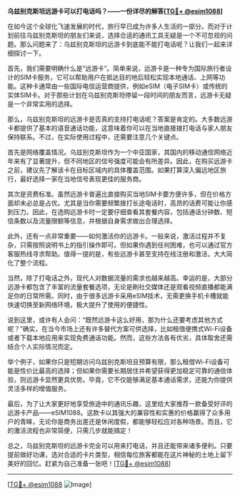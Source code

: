 **乌兹别克斯坦远游卡可以打电话吗？——一份详尽的解答[[TG💪+ @esim1088](https://t.me/s/esim1088)]**

在如今这个全球化飞速发展的时代，旅行早已成为许多人生活的一部分。而对于计划前往乌兹别克斯坦的朋友们来说，选择合适的通讯工具无疑是一个不可忽视的问题。那么问题来了：乌兹别克斯坦的远游卡到底能不能打电话呢？让我们一起来详细探讨一下。

首先，我们需要明确什么是“远游卡”。简单来说，远游卡是一种专为国际旅行者设计的SIM卡服务，它可以帮助用户在抵达目的地后轻松实现本地通话、上网等功能。这种卡通常由一些国际电信运营商提供，例如eSIM（电子SIM卡）或传统的实体SIM卡。对于那些计划在乌兹别克斯坦停留一段时间的朋友而言，远游卡无疑是一个非常实用的选择。

那么，乌兹别克斯坦的远游卡是否真的支持打电话呢？答案是肯定的。大多数远游卡都提供了基本的语音通话功能，这意味着你可以在当地直接拨打电话与家人朋友保持联系。不过，在实际使用过程中，还需要注意几个关键点。

首先是网络覆盖情况。乌兹别克斯坦作为一个中亚国家，其国内的移动通信网络近年来有了显著提升，但不同地区的信号强度可能会有所差异。因此，在购买远游卡之前，建议先了解该卡在目标区域内的具体覆盖范围。如果打算深入偏远地区旅行，最好选择一家在当地信号表现更佳的服务商。

其次是资费标准。虽然远游卡普遍比直接购买当地SIM卡要方便许多，但在价格方面却未必总是占优。尤其是当你需要频繁拨打长途电话时，高昂的话费可能让你感到压力。因此，在选购远游卡时一定要仔细查看其套餐内容，包括通话分钟数、短信条数以及流量限额等信息，并根据自身需求做出合理选择。

此外，还有一点非常重要——如何激活你的远游卡。一般来说，激活过程并不复杂，只需按照说明书上的指引操作即可。但如果你遇到任何困难，也可以通过官方客服热线寻求帮助。值得一提的是，有些远游卡甚至支持在线注册和激活，大大简化了整个流程。

当然，除了打电话之外，现代人对数据流量的需求也越来越高。幸运的是，大部分远游卡都包含了丰富的流量套餐选项，无论是刷社交媒体还是观看视频直播都能满足你的日常所需。同时，由于很多远游卡采用eSIM技术，无需更换手机卡槽就能快速切换至新网络环境，极大提升了使用的便捷性。

说到这里，或许有人会问：“既然远游卡这么好用，那为什么还要考虑其他方式呢？”确实，在当今市场上还有许多替代方案可供选择，比如租借便携式Wi-Fi设备或者下载本地应用来实现免费通话功能。然而，这些方法各有优劣，具体取舍还需结合个人实际情况而定。

举个例子，如果你只是短期访问乌兹别克斯坦且预算有限，那么租借Wi-Fi设备可能是性价比最高的选择；但如果你需要长期居住并希望获得更加稳定可靠的通信体验，则远游卡显然更具优势。毕竟，它不仅能够满足基本通话需求，还能为你提供灵活多样的增值服务。

最后，为了让大家更好地享受旅途中的通讯乐趣，这里给大家推荐一款备受好评的远游卡产品——eSIM1088。这款卡以其强大的兼容性和实惠的价格赢得了众多用户的青睐，无论你是商务出差还是休闲度假，都能够轻松应对各种场景。而且，它的激活流程也非常简便，只需几步就能搞定！

总之，乌兹别克斯坦的远游卡完全可以用来打电话，并且还能带来诸多便利。只要提前做好功课，选对合适的卡片类型，相信每位旅客都能在这片神秘的土地上留下美好的回忆。赶紧为自己准备一张吧！[[TG💪+ @esim1088](https://t.me/s/esim1088)]

---

[[TG💪+ @esim1088](https://t.me/s/esim1088) ![Image](https://i.postimg.cc/4NQfJmqS/Snipaste-2025-05-13-00-14-12.png)]